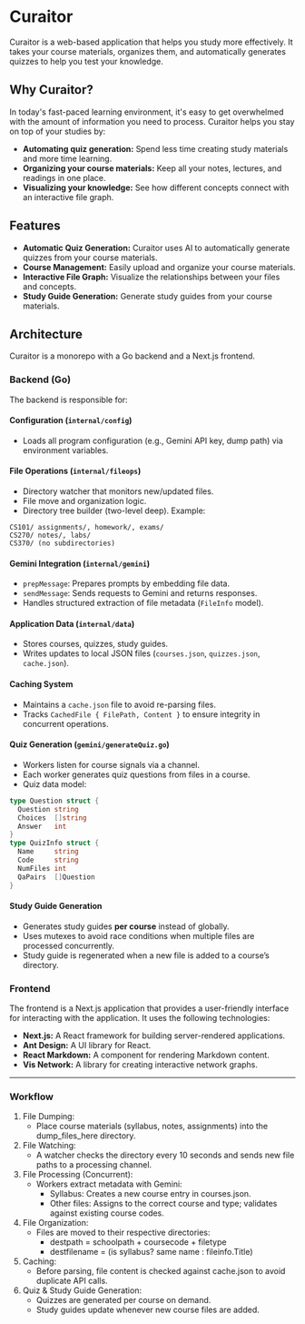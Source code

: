 # Curaitor

Curaitor is a web-based application that helps you study more effectively. It takes your course materials, organizes them, and automatically generates quizzes to help you test your knowledge.

## Why Curaitor?

In today's fast-paced learning environment, it's easy to get overwhelmed with the amount of information you need to process. Curaitor helps you stay on top of your studies by:

- **Automating quiz generation:** Spend less time creating study materials and more time learning.
- **Organizing your course materials:** Keep all your notes, lectures, and readings in one place.
- **Visualizing your knowledge:** See how different concepts connect with an interactive file graph.

## Features

- **Automatic Quiz Generation:** Curaitor uses AI to automatically generate quizzes from your course materials.
- **Course Management:** Easily upload and organize your course materials.
- **Interactive File Graph:** Visualize the relationships between your files and concepts.
- **Study Guide Generation:** Generate study guides from your course materials.

## Architecture

Curaitor is a monorepo with a Go backend and a Next.js frontend.

### Backend (Go)

The backend is responsible for:  

#### Configuration (`internal/config`)
- Loads all program configuration (e.g., Gemini API key, dump path) via environment variables.  
#### File Operations (`internal/fileops`)
- Directory watcher that monitors new/updated files.  
- File move and organization logic.  
- Directory tree builder (two-level deep). Example:  
```
CS101/ assignments/, homework/, exams/
CS270/ notes/, labs/
CS370/ (no subdirectories)
```
#### Gemini Integration (`internal/gemini`)
- `prepMessage`: Prepares prompts by embedding file data.  
- `sendMessage`: Sends requests to Gemini and returns responses.  
- Handles structured extraction of file metadata (`FileInfo` model).  
#### Application Data (`internal/data`)
- Stores courses, quizzes, study guides.  
- Writes updates to local JSON files (`courses.json`, `quizzes.json`, `cache.json`).  
#### Caching System
- Maintains a `cache.json` file to avoid re-parsing files.  
- Tracks `CachedFile { FilePath, Content }` to ensure integrity in concurrent operations.  
#### Quiz Generation (`gemini/generateQuiz.go`)
- Workers listen for course signals via a channel.  
- Each worker generates quiz questions from files in a course.  
- Quiz data model:  
```go
type Question struct {
  Question string
  Choices  []string
  Answer   int
}
type QuizInfo struct {
  Name     string
  Code     string
  NumFiles int
  QaPairs  []Question
}
```
#### Study Guide Generation
- Generates study guides **per course** instead of globally.  
- Uses mutexes to avoid race conditions when multiple files are processed concurrently.  
- Study guide is regenerated when a new file is added to a course’s directory.  


### Frontend

The frontend is a Next.js application that provides a user-friendly interface for interacting with the application. It uses the following technologies:

- **Next.js:** A React framework for building server-rendered applications.
- **Ant Design:** A UI library for React.
- **React Markdown:** A component for rendering Markdown content.
- **Vis Network:** A library for creating interactive network graphs.
---

### Workflow
1. File Dumping:
   - Place course materials (syllabus, notes, assignments) into the dump_files_here directory.
2. File Watching:
   - A watcher checks the directory every 10 seconds and sends new file paths to a processing channel.
3. File Processing (Concurrent):
   - Workers extract metadata with Gemini:
      - Syllabus: Creates a new course entry in courses.json.
      - Other files: Assigns to the correct course and type; validates against existing course codes.
4. File Organization:
   - Files are moved to their respective directories:
      - destpath = schoolpath + coursecode + filetype
      - destfilename = (is syllabus? same name : fileinfo.Title)
5. Caching:
   - Before parsing, file content is checked against cache.json to avoid duplicate API calls.
6. Quiz & Study Guide Generation:
   - Quizzes are generated per course on demand.
   - Study guides update whenever new course files are added.
